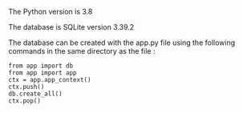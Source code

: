 The Python version is 3.8

The database is SQLite version 3.39.2

The database can be created with the app.py file using the following commands in the same directory as the file :

```
from app import db
from app import app
ctx = app.app_context()
ctx.push()
db.create_all()
ctx.pop()
```
